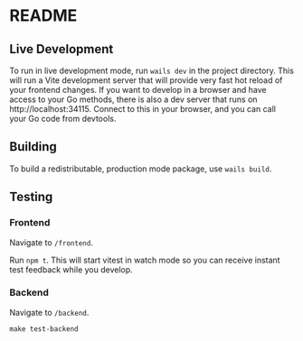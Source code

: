 # README

## Live Development

To run in live development mode, run `wails dev` in the project directory. This will run a Vite development
server that will provide very fast hot reload of your frontend changes. If you want to develop in a browser
and have access to your Go methods, there is also a dev server that runs on http://localhost:34115. Connect
to this in your browser, and you can call your Go code from devtools.

## Building

To build a redistributable, production mode package, use `wails build`.

## Testing

### Frontend

Navigate to `/frontend`.

Run `npm t`. This will start vitest in watch mode so you can receive instant test feedback while you develop.

### Backend

Navigate to `/backend`.

```shell
make test-backend
```
